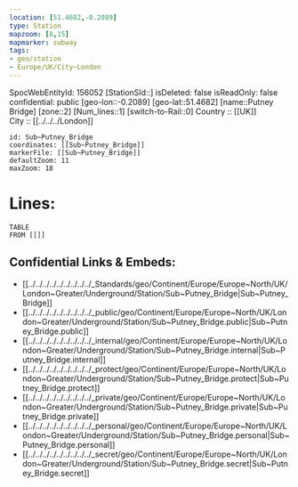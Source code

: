 ```yaml
---
location: [51.4682,-0.2089] 
type: Station 
mapzoom: [8,15] 
mapmarker: subway 
tags:
- geo/station
- Europe/UK/City~London
---
```

SpocWebEntityId: 156052
[StationSId::] 
isDeleted: false
isReadOnly: false
confidential: public
[geo-lon::-0.2089] 
[geo-lat::51.4682] 
[name::Putney Bridge] 
[zone::2] 
[Num_lines::1] 
[switch-to-Rail::0] 
Country :: [[UK]]  
City :: [[../../../London]]  


```leaflet
id: Sub~Putney_Bridge
coordinates: [[Sub~Putney_Bridge]] 
markerFile: [[Sub~Putney_Bridge]] 
defaultZoom: 11 
maxZoom: 18
```


# Lines: 
```dataview
TABLE 
FROM [[]] 
```

## Confidential Links & Embeds: 
- [[../../../../../../../../../_Standards/geo/Continent/Europe/Europe~North/UK/London~Greater/Underground/Station/Sub~Putney_Bridge|Sub~Putney_Bridge]] 
- [[../../../../../../../../../_public/geo/Continent/Europe/Europe~North/UK/London~Greater/Underground/Station/Sub~Putney_Bridge.public|Sub~Putney_Bridge.public]] 
- [[../../../../../../../../../_internal/geo/Continent/Europe/Europe~North/UK/London~Greater/Underground/Station/Sub~Putney_Bridge.internal|Sub~Putney_Bridge.internal]] 
- [[../../../../../../../../../_protect/geo/Continent/Europe/Europe~North/UK/London~Greater/Underground/Station/Sub~Putney_Bridge.protect|Sub~Putney_Bridge.protect]] 
- [[../../../../../../../../../_private/geo/Continent/Europe/Europe~North/UK/London~Greater/Underground/Station/Sub~Putney_Bridge.private|Sub~Putney_Bridge.private]] 
- [[../../../../../../../../../_personal/geo/Continent/Europe/Europe~North/UK/London~Greater/Underground/Station/Sub~Putney_Bridge.personal|Sub~Putney_Bridge.personal]] 
- [[../../../../../../../../../_secret/geo/Continent/Europe/Europe~North/UK/London~Greater/Underground/Station/Sub~Putney_Bridge.secret|Sub~Putney_Bridge.secret]] 
